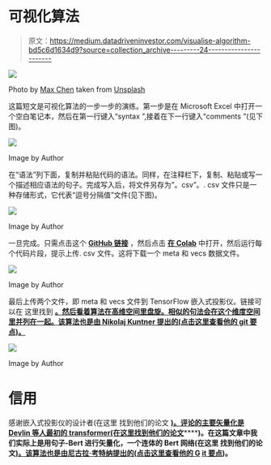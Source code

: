 # 可视化算法

> 原文：<https://medium.datadriveninvestor.com/visualise-algorithm-bd5c6d1634d9?source=collection_archive---------24----------------------->

![](img/d17abc1e5af287be96cc22ce78c266fc.png)

Photo by [Max Chen](https://unsplash.com/@maxchen2k) taken from [Unsplash](https://unsplash.com/photos/lud4OaUCP4Q)

这篇短文是可视化算法的一步一步的演练。第一步是在 Microsoft Excel 中打开一个空白笔记本，然后在第一行键入“syntax ”,接着在下一行键入“comments ”(见下图)。

![](img/3da355dcb425764c6f3432268d32bf1c.png)

Image by Author

在“语法”列下面，复制并粘贴代码的语法。同样，在注释栏下，复制、粘贴或写一个描述相应语法的句子。完成写入后，将文件另存为”。csv”。. csv 文件只是一种存储形式，它代表“逗号分隔值”文件(见下图)。

![](img/9b281fdd83ce974ab41c3ccd20062dff.png)

Image by Author

一旦完成。只需点击这个 [**GitHub 链接**](https://github.com/seanjudelyons/AlgorithmVisualise/blob/main/Algorithm_Visualiser.ipynb) ，然后点击 [**在 Colab**](https://colab.research.google.com/github/seanjudelyons/AlgorithmVisualise/blob/main/Algorithm_Visualiser.ipynb) 中打开，然后运行每个代码片段，提示上传. csv 文件。这将下载一个 meta 和 vecs 数据文件。

![](img/471e047f0072297271233bc5661b9a4a.png)

Image by Author

最后上传两个文件，即 meta 和 vecs 文件到 TensorFlow 嵌入式投影仪。链接可以在 这里找到 [**。然后看着算法在高维空间里盘旋。相似的句法会在这个维度空间里并列在一起。该算法也是由 Nikolaj Kuntner 提出的(点击这里查看他的 git 要点)。**](https://projector.tensorflow.org/)

![](img/111d9e4451c7c625fad8df9190bd13da.png)

Image by Author

# 信用

感谢嵌入式投影仪的设计者(在这里 找到他们的论文 [**)。评论的主要矢量化是 Devlin 等人最初的 transformer(在这里找到他们的论文**](https://arxiv.org/pdf/1611.05469.pdf)**[](https://arxiv.org/pdf/1810.04805.pdf)****)。**在这篇文章中我们实际上是用句子-Bert 进行矢量化，一个连体的 Bert 网络(在这里** **找到他们的论文[)。该算法也是由尼古拉·考特纳提出的(点击这里查看他的 G](https://arxiv.org/pdf/1908.10084.pdf) [it 要点](https://gist.github.com/Nikolaj-K/388e643d1f5e6989072a21e469d10a48))。****